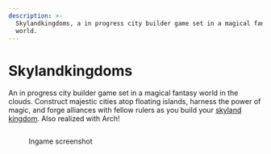 ```yaml
---
description: >-
  Skylandkingdoms, a in progress city builder game set in a magical fantasy
  world.
---
```


# Skylandkingdoms

An in progress city builder game set in a magical fantasy world in the clouds. Construct majestic cities atop floating islands, harness the power of magic, and forge alliances with fellow rulers as you build your [skyland kingdom](https://skylandkingdoms.com). Also realized with Arch!

<figure><img src="https://skylandkingdoms.com/images/Progress/2-WorldBowl/Image%20Sequence_005_0000.jpg" alt=""><figcaption><p>Ingame screenshot</p></figcaption></figure>
